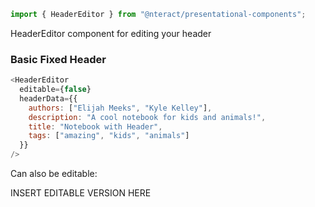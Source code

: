 ```jsx static
import { HeaderEditor } from "@nteract/presentational-components";
```

HeaderEditor component for editing your header

### Basic Fixed Header

```js
<HeaderEditor
  editable={false}
  headerData={{
    authors: ["Elijah Meeks", "Kyle Kelley"],
    description: "A cool notebook for kids and animals!",
    title: "Notebook with Header",
    tags: ["amazing", "kids", "animals"]
  }}
/>
```

Can also be editable:

INSERT EDITABLE VERSION HERE
